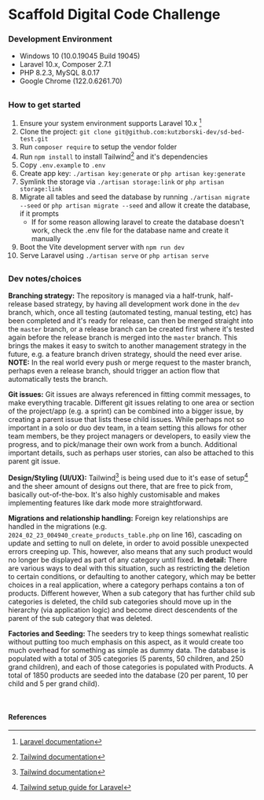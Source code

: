# Scaffold Digital Code Challenge

### Development Environment
- Windows 10 (10.0.19045 Build 19045)
- Laravel 10.x, Composer 2.7.1
- PHP 8.2.3, MySQL 8.0.17
- Google Chrome (122.0.6261.70)

##
### How to get started
1. Ensure your system environment supports Laravel 10.x [^1]
2. Clone the project: `git clone git@github.com:kutzborski-dev/sd-bed-test.git`
3. Run `composer require` to setup the vendor folder
4. Run `npm install` to install Tailwind[^2] and it's dependencies
5. Copy `.env.example` to `.env`
6. Create app key: `./artisan key:generate` or `php artisan key:generate`
8. Symlink the storage via `./artisan storage:link` or `php artisan storage:link`
9. Migrate all tables and seed the database by running `./artisan migrate --seed` or `php artisan migrate --seed` and allow it create the database, if it prompts
   * If for some reason allowing laravel to create the database doesn't work, check the .env file for the database name and create it manually
10. Boot the Vite development server with `npm run dev`
11. Serve Laravel using `./artisan serve` or `php artisan serve`

##
### Dev notes/choices
**Branching strategy:** The repository is managed via a half-trunk, half-release based strategy, by having all development work done in the `dev` branch, which, once all testing (automated testing, manual testing, etc) has been completed and it's ready for release, can then be merged straight into the `master` branch, or a release branch can be created first where it's tested again before the release branch is merged into the `master` branch. This brings the makes it easy to switch to another management strategy in the future, e.g. a feature branch driven strategy, should the need ever arise. **NOTE:** In the real world every push or merge request to the master branch, perhaps even a release branch, should trigger an action flow that automatically tests the branch.

**Git issues:** Git issues are always referenced in fitting commit messages, to make everything tracable. Different git issues relating to one area or section of the project/app (e.g. a sprint) can be combined into a bigger issue, by creating a parent issue that lists these child issues. While perhaps not so important in a solo or duo dev team, in a team setting this allows for other team members, be they project managers or developers, to easily view the progress, and to pick/manage their own work from a bunch. Additional important details, such as perhaps user stories, can also be attached to this parent git issue.

**Design/Styling (UI/UX):** Tailwind[^2] is being used due to it's ease of setup[^3] and the sheer amount of designs out there, that are free to pick from, basically out-of-the-box. It's also highly customisable and makes implementing features like dark mode more straightforward.

**Migrations and relationship handling:** Foreign key relationships are handled in the migrations (e.g. `2024_02_23_004940_create_products_table.php` on line 16), cascading on update and setting to null on delete, in order to avoid possible unexpected errors creeping up. This, however, also means that any such product would no longer be displayed as part of any category until fixed. **In detail:** There are various ways to deal with this situation, such as restricting the deletion to certain conditions, or defaulting to another category, which may be better choices in a real application, where a category perhaps contains a ton of products. Different however, When a sub category that has further child sub categories is deleted, the child sub categories should move up in the hierarchy (via application logic) and become direct descendents of the parent of the sub category that was deleted.

**Factories and Seeding:** The seeders try to keep things somewhat realistic without putting too much emphasis on this aspect, as it would create too much overhead for something as simple as dummy data. The database is populated with a total of 305 categories (5 parents, 50 children, and 250 grand children), and each of those categories is populated with Products. A total of 1850 products are seeded into the database (20 per parent, 10 per child and 5 per grand child).

<br/>

#### References
[^1]: [Laravel documentation](https://laravel.com/docs/10.x/readme)
[^2]: [Tailwind documentation](https://tailwindcss.com)
[^3]: [Tailwind setup guide for Laravel](https://tailwindcss.com/docs/guides/laravel)